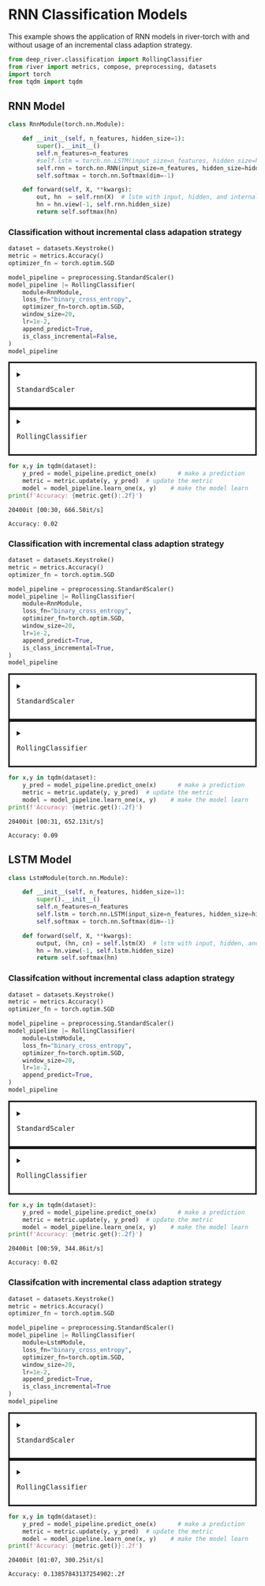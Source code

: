 # RNN Classification Models
This example shows the application of RNN models in river-torch with and without usage of an incremental class adaption strategy.


```python
from deep_river.classification import RollingClassifier
from river import metrics, compose, preprocessing, datasets
import torch
from tqdm import tqdm
```

## RNN Model


```python
class RnnModule(torch.nn.Module):

    def __init__(self, n_features, hidden_size=1):
        super().__init__()
        self.n_features=n_features
        #self.lstm = torch.nn.LSTM(input_size=n_features, hidden_size=hidden_size, num_layers=1)
        self.rnn = torch.nn.RNN(input_size=n_features, hidden_size=hidden_size, num_layers=1)
        self.softmax = torch.nn.Softmax(dim=-1)

    def forward(self, X, **kwargs):
        out, hn  = self.rnn(X)  # lstm with input, hidden, and internal state
        hn = hn.view(-1, self.rnn.hidden_size)
        return self.softmax(hn)
```

### Classification without incremental class adapation strategy


```python
dataset = datasets.Keystroke()
metric = metrics.Accuracy()
optimizer_fn = torch.optim.SGD

model_pipeline = preprocessing.StandardScaler()
model_pipeline |= RollingClassifier(
    module=RnnModule,
    loss_fn="binary_cross_entropy",
    optimizer_fn=torch.optim.SGD,
    window_size=20,
    lr=1e-2,
    append_predict=True,
    is_class_incremental=False,
)
model_pipeline
```




<div><div class="river-component river-pipeline"><details class="river-component river-estimator"><summary class="river-summary"><pre class="river-estimator-name">StandardScaler</pre></summary><code class="river-estimator-params">(
  with_std=True
)

</code></details><details class="river-component river-estimator"><summary class="river-summary"><pre class="river-estimator-name">RollingClassifier</pre></summary><code class="river-estimator-params">(
  module=None
  loss_fn="binary_cross_entropy"
  optimizer_fn=&lt;class 'torch.optim.sgd.SGD'&gt;
  lr=0.01
  output_is_logit=True
  is_class_incremental=False
  device="cpu"
  seed=42
  window_size=20
  append_predict=True
)

</code></details></div><style scoped>
.river-estimator {
    padding: 1em;
    border-style: solid;
    background: white;
}

.river-pipeline {
    display: flex;
    flex-direction: column;
    align-items: center;
    background: linear-gradient(#000, #000) no-repeat center / 3px 100%;
}

.river-union {
    display: flex;
    flex-direction: row;
    align-items: center;
    justify-content: center;
    padding: 1em;
    border-style: solid;
    background: white;
}

.river-wrapper {
    display: flex;
    flex-direction: column;
    align-items: center;
    justify-content: center;
    padding: 1em;
    border-style: solid;
    background: white;
}

.river-wrapper > .river-estimator {
    margin-top: 1em;
}

/* Vertical spacing between steps */

.river-component + .river-component {
    margin-top: 2em;
}

.river-union > .river-estimator {
    margin-top: 0;
}

.river-union > .pipeline {
    margin-top: 0;
}

/* Spacing within a union of estimators */

.river-union > .river-component + .river-component {
    margin-left: 1em;
}

/* Typography */

.river-estimator-params {
    display: block;
    white-space: pre-wrap;
    font-size: 120%;
    margin-bottom: -1em;
}

.river-estimator > .river-estimator-params,
.river-wrapper > .river-details > river-estimator-params {
    background-color: white !important;
}

.river-estimator-name {
    display: inline;
    margin: 0;
    font-size: 130%;
}

/* Toggle */

.river-summary {
    display: flex;
    align-items:center;
    cursor: pointer;
}

.river-summary > div {
    width: 100%;
}
</style></div>




```python
for x,y in tqdm(dataset):
    y_pred = model_pipeline.predict_one(x)      # make a prediction
    metric = metric.update(y, y_pred)  # update the metric
    model = model_pipeline.learn_one(x, y)    # make the model learn
print(f'Accuracy: {metric.get():.2f}')
```

    20400it [00:30, 666.50it/s]

    Accuracy: 0.02


    


### Classification with incremental class adaption strategy


```python
dataset = datasets.Keystroke()
metric = metrics.Accuracy()
optimizer_fn = torch.optim.SGD

model_pipeline = preprocessing.StandardScaler()
model_pipeline |= RollingClassifier(
    module=RnnModule,
    loss_fn="binary_cross_entropy",
    optimizer_fn=torch.optim.SGD,
    window_size=20,
    lr=1e-2,
    append_predict=True,
    is_class_incremental=True,
)
model_pipeline
```




<div><div class="river-component river-pipeline"><details class="river-component river-estimator"><summary class="river-summary"><pre class="river-estimator-name">StandardScaler</pre></summary><code class="river-estimator-params">(
  with_std=True
)

</code></details><details class="river-component river-estimator"><summary class="river-summary"><pre class="river-estimator-name">RollingClassifier</pre></summary><code class="river-estimator-params">(
  module=None
  loss_fn="binary_cross_entropy"
  optimizer_fn=&lt;class 'torch.optim.sgd.SGD'&gt;
  lr=0.01
  output_is_logit=True
  is_class_incremental=True
  device="cpu"
  seed=42
  window_size=20
  append_predict=True
)

</code></details></div><style scoped>
.river-estimator {
    padding: 1em;
    border-style: solid;
    background: white;
}

.river-pipeline {
    display: flex;
    flex-direction: column;
    align-items: center;
    background: linear-gradient(#000, #000) no-repeat center / 3px 100%;
}

.river-union {
    display: flex;
    flex-direction: row;
    align-items: center;
    justify-content: center;
    padding: 1em;
    border-style: solid;
    background: white;
}

.river-wrapper {
    display: flex;
    flex-direction: column;
    align-items: center;
    justify-content: center;
    padding: 1em;
    border-style: solid;
    background: white;
}

.river-wrapper > .river-estimator {
    margin-top: 1em;
}

/* Vertical spacing between steps */

.river-component + .river-component {
    margin-top: 2em;
}

.river-union > .river-estimator {
    margin-top: 0;
}

.river-union > .pipeline {
    margin-top: 0;
}

/* Spacing within a union of estimators */

.river-union > .river-component + .river-component {
    margin-left: 1em;
}

/* Typography */

.river-estimator-params {
    display: block;
    white-space: pre-wrap;
    font-size: 120%;
    margin-bottom: -1em;
}

.river-estimator > .river-estimator-params,
.river-wrapper > .river-details > river-estimator-params {
    background-color: white !important;
}

.river-estimator-name {
    display: inline;
    margin: 0;
    font-size: 130%;
}

/* Toggle */

.river-summary {
    display: flex;
    align-items:center;
    cursor: pointer;
}

.river-summary > div {
    width: 100%;
}
</style></div>




```python
for x,y in tqdm(dataset):
    y_pred = model_pipeline.predict_one(x)      # make a prediction
    metric = metric.update(y, y_pred)  # update the metric
    model = model_pipeline.learn_one(x, y)    # make the model learn
print(f'Accuracy: {metric.get():.2f}')
```

    20400it [00:31, 652.13it/s]

    Accuracy: 0.09


    


## LSTM Model


```python
class LstmModule(torch.nn.Module):

    def __init__(self, n_features, hidden_size=1):
        super().__init__()
        self.n_features=n_features
        self.lstm = torch.nn.LSTM(input_size=n_features, hidden_size=hidden_size, num_layers=1)
        self.softmax = torch.nn.Softmax(dim=-1)

    def forward(self, X, **kwargs):
        output, (hn, cn) = self.lstm(X)  # lstm with input, hidden, and internal state
        hn = hn.view(-1, self.lstm.hidden_size)
        return self.softmax(hn)
```

### Classifcation without incremental class adaption strategy


```python
dataset = datasets.Keystroke()
metric = metrics.Accuracy()
optimizer_fn = torch.optim.SGD

model_pipeline = preprocessing.StandardScaler()
model_pipeline |= RollingClassifier(
    module=LstmModule,
    loss_fn="binary_cross_entropy",
    optimizer_fn=torch.optim.SGD,
    window_size=20,
    lr=1e-2,
    append_predict=True,
)
model_pipeline
```




<div><div class="river-component river-pipeline"><details class="river-component river-estimator"><summary class="river-summary"><pre class="river-estimator-name">StandardScaler</pre></summary><code class="river-estimator-params">(
  with_std=True
)

</code></details><details class="river-component river-estimator"><summary class="river-summary"><pre class="river-estimator-name">RollingClassifier</pre></summary><code class="river-estimator-params">(
  module=None
  loss_fn="binary_cross_entropy"
  optimizer_fn=&lt;class 'torch.optim.sgd.SGD'&gt;
  lr=0.01
  output_is_logit=True
  is_class_incremental=False
  device="cpu"
  seed=42
  window_size=20
  append_predict=True
)

</code></details></div><style scoped>
.river-estimator {
    padding: 1em;
    border-style: solid;
    background: white;
}

.river-pipeline {
    display: flex;
    flex-direction: column;
    align-items: center;
    background: linear-gradient(#000, #000) no-repeat center / 3px 100%;
}

.river-union {
    display: flex;
    flex-direction: row;
    align-items: center;
    justify-content: center;
    padding: 1em;
    border-style: solid;
    background: white;
}

.river-wrapper {
    display: flex;
    flex-direction: column;
    align-items: center;
    justify-content: center;
    padding: 1em;
    border-style: solid;
    background: white;
}

.river-wrapper > .river-estimator {
    margin-top: 1em;
}

/* Vertical spacing between steps */

.river-component + .river-component {
    margin-top: 2em;
}

.river-union > .river-estimator {
    margin-top: 0;
}

.river-union > .pipeline {
    margin-top: 0;
}

/* Spacing within a union of estimators */

.river-union > .river-component + .river-component {
    margin-left: 1em;
}

/* Typography */

.river-estimator-params {
    display: block;
    white-space: pre-wrap;
    font-size: 120%;
    margin-bottom: -1em;
}

.river-estimator > .river-estimator-params,
.river-wrapper > .river-details > river-estimator-params {
    background-color: white !important;
}

.river-estimator-name {
    display: inline;
    margin: 0;
    font-size: 130%;
}

/* Toggle */

.river-summary {
    display: flex;
    align-items:center;
    cursor: pointer;
}

.river-summary > div {
    width: 100%;
}
</style></div>




```python
for x,y in tqdm(dataset):
    y_pred = model_pipeline.predict_one(x)      # make a prediction
    metric = metric.update(y, y_pred)  # update the metric
    model = model_pipeline.learn_one(x, y)    # make the model learn
print(f'Accuracy: {metric.get():.2f}')
```

    20400it [00:59, 344.86it/s]

    Accuracy: 0.02


    


### Classifcation with incremental class adaption strategy


```python
dataset = datasets.Keystroke()
metric = metrics.Accuracy()
optimizer_fn = torch.optim.SGD

model_pipeline = preprocessing.StandardScaler()
model_pipeline |= RollingClassifier(
    module=LstmModule,
    loss_fn="binary_cross_entropy",
    optimizer_fn=torch.optim.SGD,
    window_size=20,
    lr=1e-2,
    append_predict=True,
    is_class_incremental=True
)
model_pipeline
```




<div><div class="river-component river-pipeline"><details class="river-component river-estimator"><summary class="river-summary"><pre class="river-estimator-name">StandardScaler</pre></summary><code class="river-estimator-params">(
  with_std=True
)

</code></details><details class="river-component river-estimator"><summary class="river-summary"><pre class="river-estimator-name">RollingClassifier</pre></summary><code class="river-estimator-params">(
  module=None
  loss_fn="binary_cross_entropy"
  optimizer_fn=&lt;class 'torch.optim.sgd.SGD'&gt;
  lr=0.01
  output_is_logit=True
  is_class_incremental=True
  device="cpu"
  seed=42
  window_size=20
  append_predict=True
)

</code></details></div><style scoped>
.river-estimator {
    padding: 1em;
    border-style: solid;
    background: white;
}

.river-pipeline {
    display: flex;
    flex-direction: column;
    align-items: center;
    background: linear-gradient(#000, #000) no-repeat center / 3px 100%;
}

.river-union {
    display: flex;
    flex-direction: row;
    align-items: center;
    justify-content: center;
    padding: 1em;
    border-style: solid;
    background: white;
}

.river-wrapper {
    display: flex;
    flex-direction: column;
    align-items: center;
    justify-content: center;
    padding: 1em;
    border-style: solid;
    background: white;
}

.river-wrapper > .river-estimator {
    margin-top: 1em;
}

/* Vertical spacing between steps */

.river-component + .river-component {
    margin-top: 2em;
}

.river-union > .river-estimator {
    margin-top: 0;
}

.river-union > .pipeline {
    margin-top: 0;
}

/* Spacing within a union of estimators */

.river-union > .river-component + .river-component {
    margin-left: 1em;
}

/* Typography */

.river-estimator-params {
    display: block;
    white-space: pre-wrap;
    font-size: 120%;
    margin-bottom: -1em;
}

.river-estimator > .river-estimator-params,
.river-wrapper > .river-details > river-estimator-params {
    background-color: white !important;
}

.river-estimator-name {
    display: inline;
    margin: 0;
    font-size: 130%;
}

/* Toggle */

.river-summary {
    display: flex;
    align-items:center;
    cursor: pointer;
}

.river-summary > div {
    width: 100%;
}
</style></div>




```python
for x,y in tqdm(dataset):
    y_pred = model_pipeline.predict_one(x)      # make a prediction
    metric = metric.update(y, y_pred)  # update the metric
    model = model_pipeline.learn_one(x, y)    # make the model learn
print(f'Accuracy: {metric.get()}:.2f')
```

    20400it [01:07, 300.25it/s]

    Accuracy: 0.13857843137254902:.2f


    

